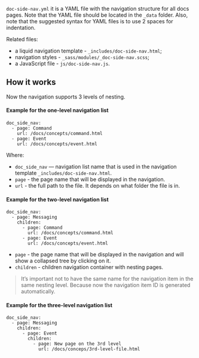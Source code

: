 `doc-side-nav.yml` it is a YAML file with the navigation structure for all docs pages.
Note that the YAML file should be located in the `_data` folder. Also, note that the suggested 
syntax for YAML files is to use 2 spaces for indentation.

Related files:
- a liquid navigation template - `_includes/doc-side-nav.html`;
- navigation styles - `_sass/modules/_doc-side-nav.scss`;
- a JavaScript file - `js/doc-side-nav.js`.

## How it works

Now the navigation supports 3 levels of nesting.

#### Example for the one-level navigation list

```
doc_side_nav:
  - page: Command
    url: /docs/concepts/command.html
  - page: Event
    url: /docs/concepts/event.html
```

Where:
- `doc_side_nav` — navigation list name that is used in the navigation template `_includes/doc-side-nav.html`.
- `page` - the page name that will be displayed in the navigation.
- `url` - the full path to the file. It depends on what folder the file is in.


#### Example for the two-level navigation list

```
doc_side_nav:
  - page: Messaging
    children:
      - page: Command
        url: /docs/concepts/command.html
      - page: Event
        url: /docs/concepts/event.html
```

- `page` - the page name that will be displayed in the navigation and will show a collapsed 
tree by clicking on it.
- `children` - children navigation container with nesting pages.

>It’s important not to have the same name for the navigation item in the same nesting level.
>Because now the navigation item ID is generated automatically.

#### Example for the three-level navigation list

```
doc_side_nav:
  - page: Messaging
    children:
      - page: Event
        children:
          - page: New page on the 3rd level
            url: /docs/conceps/3rd-level-file.html
```
